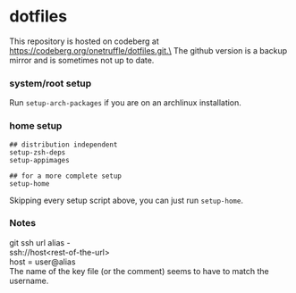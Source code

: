 # dotfiles

This repository is hosted on codeberg at https://codeberg.org/onetruffle/dotfiles.git.\
The github version is a backup mirror and is sometimes not up to date.

[//]: # (I frequently squash the commits to save memory and because I don't really
require git versioning for this repository.)

### system/root setup
Run `setup-arch-packages` if you are on an archlinux installation.

[//]: # (Screw you if you aren't. Talking about you, Tim.)

### home setup

```
## distribution independent
setup-zsh-deps
setup-appimages

## for a more complete setup
setup-home
```

Skipping every setup script above, you can just run `setup-home`.

### Notes
git ssh url alias -\
ssh://host\<rest-of-the-url\>\
host = user@alias\
The name of the key file (or the comment) seems to have to match the username.
